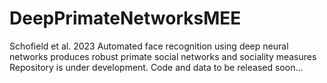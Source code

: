 # DeepPrimateNetworksMEE
Schofield et al. 2023 Automated face recognition using deep neural networks produces robust primate social networks and sociality measures
Repository is under development. Code and data to be released soon...
